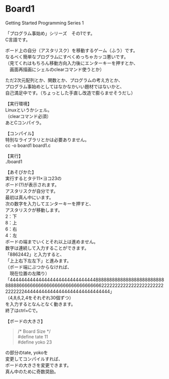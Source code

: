 # Board1
Getting Started Programming Series 1  

「プログラム事始め」シリーズ　その1です。  
C言語です。

ボード上の自分（アスタリスク）を移動するゲーム（ふう）です。  
なるべく簡単なプログラムにすべくめっちゃカッコ悪いです。  
（見てくれはもちろん移動方向入力後にエンターキーを押すとか、  
　画面再描画にシェルのclearコマンド使うとか）  
 
ただ2次元配列とか、関数とか、プログラムの考え方とか、  
プログラム事始めとしてはなかなかいい題材ではないかと、  
自己満足中です。（ちょっとした手直し改造で膨らませそうだし）  

【実行環境】  
Linuxというかシェル。  
（clearコマンド必須）  
あとCコンパイラ。  

【コンパイル】  
特別なライブラリとかは必要ありません。  
cc -o board1 board1.c  

【実行】  
./board1  

【あそびかた】  
実行するとタテ11×ヨコ23の  
ボード(?)が表示されます。  
アスタリスクが自分です。  
最初は真ん中にいます。  
次の数字を入力してエンターキーを押すと、  
アスタリスクが移動します。  
2：下  
8：上  
6：右  
4：左  
ボードの端までいくとそれ以上は進めません。  
数字は連続して入力することができます。  
「8862442」と入力すると、  
「上上右下左左下」と進みます。  
（ボード端にぶつからなければ、  
　現在位置の左隣り）  
「444444444444444444444444444444888888888888888888888888888888666666666666666666666666666666222222222222222222222222222222444444444444444444444444444444」  
（4,8,6,2,4をそれぞれ30個ずつ）  
を入力するとなんとなく動きます。  
終了はctrl+Cで。  

【ボードの大きさ】  
>/* Board Size */  
>#define tate 11  
>#define yoko 23  

の部分のtate, yokoを  
変更してコンパイルすれば、  
ボードの大きさを変更できます。  
真ん中のために奇数奨励。  

